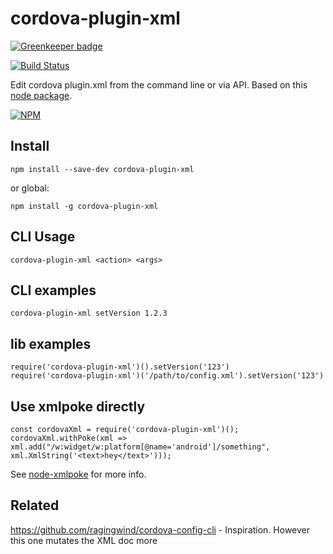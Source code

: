 # cordova-plugin-xml

[![Greenkeeper badge](https://badges.greenkeeper.io/hypery2k/cordova-plugin-xml.svg)](https://greenkeeper.io/)

[![Build Status](https://travis-ci.org/hypery2k/cordova-plugin-xml.svg?branch=master)](https://travis-ci.org/hypery2k/cordova-plugin-xml)

Edit cordova plugin.xml from the command line or via API. Based on this [node package](https://github.com/mikeobrien/node-xmlpoke).

[![NPM](https://nodei.co/npm/cordova-plugin-xml.png?downloads=true&downloadRank=true&stars=true)](https://nodei.co/npm/cordova-plugin-xml/)

## Install
```
npm install --save-dev cordova-plugin-xml
```
or global:
```
npm install -g cordova-plugin-xml
```

## CLI Usage
```
cordova-plugin-xml <action> <args>
```

## CLI examples
```
cordova-plugin-xml setVersion 1.2.3
```

## lib examples
```
require('cordova-plugin-xml')().setVersion('123')
require('cordova-plugin-xml')('/path/to/config.xml').setVersion('123')
```

## Use xmlpoke directly
```
const cordovaXml = require('cordova-plugin-xml')();
cordovaXml.withPoke(xml => xml.add("/w:widget/w:platform[@name='android']/something", xml.XmlString('<text>hey</text>')));
```
See [node-xmlpoke](https://github.com/mikeobrien/node-xmlpoke) for more info.

## Related
https://github.com/ragingwind/cordova-config-cli - Inspiration. However this one mutates the XML doc more
